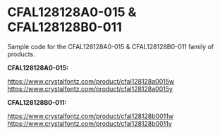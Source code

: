 # CFAL128128A0-015 & CFAL128128B0-011

Sample code for the CFAL128128A0-015 & CFAL128128B0-011 family of products.

**CFAL128128A0-015:**

https://www.crystalfontz.com/product/cfal128128a0015w
https://www.crystalfontz.com/product/cfal128128a0015y

**CFAL128128B0-011:**

https://www.crystalfontz.com/product/cfal128128b0011w
https://www.crystalfontz.com/product/cfal128128b0011y
